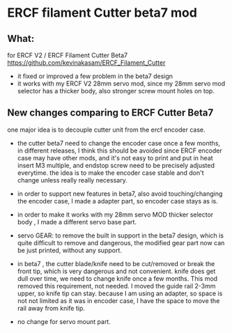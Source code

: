 # ERCF filament Cutter beta7 mod

## What:
for ERCF V2 / ERCF Filament Cutter Beta7 https://github.com/kevinakasam/ERCF_Filament_Cutter

* it fixed or improved a few problem in the beta7 design
* it works with my ERCF V2  28mm servo mod, since my 28mm servo mod selector has a thicker body, also stronger screw mount holes on top.
 

## New changes comparing to ERCF Cutter Beta7
 one major idea is to decouple cutter unit from the ercf encoder case.
 * the cutter beta7 need to change the encoder case once a few months, in different releases, I think this should be avoided since ERCF encoder case may have other mods,  and it's not easy to print and put in heat insert M3 multiple, and endstop screw need to be precisely adjusted everytime.   the idea is to make the encoder case stable and don't change unless really really necessary.
 * in order to support new features in beta7, also avoid touching/changing the encoder case, I made a adapter part, so encoder case stays as is.

 * in order to make it works with my 28mm servo MOD thicker selector body , I made a different servo base part.
 * servo GEAR: to remove the built in support in the beta7 design, which is quite difficult to remove and dangerous, the modified gear part now can be just printed, without any support. 
 * in beta7 , the cutter blade/knife need to be cut/removed or break the front tip, which is very dangerous and not convenient. knife does get dull over time, we need to change knife once a few months. This mod removed this requirement, not needed.  I moved the guide rail 2-3mm upper, so knife tip can stay.  because I am using an adapter, so space is not not limited as it was in encoder case, I have the space to move the rail away from knife tip.
 
 * no change for servo mount part.